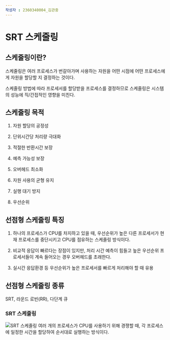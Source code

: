 ```yaml
---
작성자 : 2360340004_김관중
---
```


# SRT 스케줄링

## 스케줄링이란?

 스케줄링은 여러 프로세스가 번갈아가며 사용하는 자원을 어떤 시점에 
 어떤 프로세스에게 자원을 할당할 지 결정하는 것이다.

 스케줄링 방법에 따라 프로세서를 할당받을 프로세스를 결정하므로 스케줄링은
 시스템의 성능에 직/간접적인 영향을 미친다.

 ## 스케줄링 목적
  
  1. 자원 할당의 공정성

  2. 단위시간당 처리량 극대화

  3. 적절한 반환시간 보장

  4. 예측 가능성 보장

  5. 오버헤드 최소화

  6. 자원 사용의 균형 유지

  7. 실행 대기 방지

  8. 우선순위

## 선점형 스케줄링 특징

 1. 하나의 프로세스가 CPU를 차지하고 있을 때, 우선순위가 높은 다른 프로세서가 현재 프로세스를
 중단시키고 CPU를 점유하는 스케줄링 방식이다.

 2. 비교적 응답이 빠르다는 장점이 있지만, 처리 시간 예측이 힘들고 높은 우선순위 프로세서들이 계속
 들어오는 경우 오버헤드를 초래한다.

 3. 실시간 응답환경 등 우선순위가 높은 프로세서를 빠르게 처리해야 할 때 유용
 
 ## 선점형 스케줄링 종류
 SRT, 라운드 로빈(RR), 다단계 큐

### SRT 스케줄링
![SRT 스케줄링](https://miro.medium.com/v2/resize:fit:720/0*v3rJfUCzhEl99yoL)
 여러 개의 프로세스가 CPU를 사용하기 위해 경쟁할 때, 각 프로세스에 일정한 시간을 할당하여
 순서대로 실행하는 방식이다.


